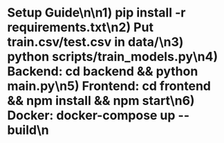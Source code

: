 ﻿# Setup Guide\n\n1) pip install -r requirements.txt\n2) Put train.csv/test.csv in data/\n3) python scripts/train_models.py\n4) Backend: cd backend && python main.py\n5) Frontend: cd frontend && npm install && npm start\n6) Docker: docker-compose up --build\n
